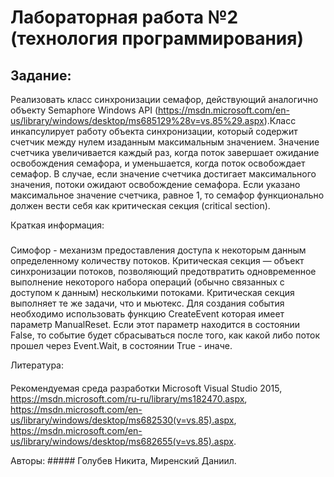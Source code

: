 Лабораторная работа №2 (технология программирования)
=====================
Задание:
-----------------------------------
Реализовать класс синхронизации семафор, действующий аналогично объекту Semaphore Windows API (https://msdn.microsoft.com/en-us/library/windows/desktop/ms685129%28v=vs.85%29.aspx).Класс инкапсулирует работу объекта синхронизации, который содержит счетчик между нулем изаданным максимальным значением. Значение счетчика увеличивается каждый раз, когда поток завершает ожидание освобождения семафора, и уменьшается, когда поток освобождает семафор. В случае, если значение счетчика достигает максимального значения, потоки ожидают освобождение семафора. Если указано максимальное значение счетчика, равное 1, то семафор функционально должен вести себя как критическая секция (critical section).

Краткая информация:
### 
Симофор - механизм предоставления доступа к некоторым данным определенному количеству потоков.
Критическая секция — объект синхронизации потоков, позволяющий предотвратить одновременное выполнение некоторого набора операций (обычно связанных с доступом к данным) несколькими потоками. Критическая секция выполняет те же задачи, что и мьютекс. 
Для создания события необходимо использовать функцию CreateEvent которая имеет параметр ManualReset. Если этот параметр находится в состоянии False, то событие будет сбрасываться после того, как какой либо поток прошел через Event.Wait, в состоянии True - иначе.

Литература:
#### 
Рекомендуемая среда разработки Microsoft Visual Studio 2015, 
https://msdn.microsoft.com/ru-ru/library/ms182470.aspx, 
https://msdn.microsoft.com/en-us/library/windows/desktop/ms682530(v=vs.85).aspx, 
https://msdn.microsoft.com/en-us/library/windows/desktop/ms682655(v=vs.85).aspx.

 Авторы: 
	#####
	Голубев Никита, Миренский Даниил.
